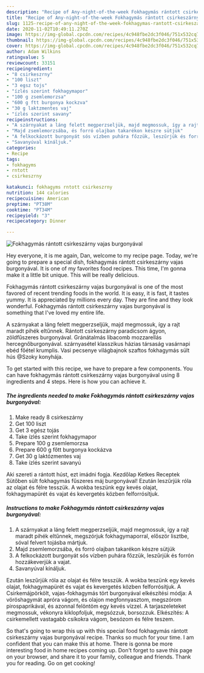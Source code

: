 ```yaml
---
description: "Recipe of Any-night-of-the-week Fokhagymás rántott csirkeszárny vajas burgonyával"
title: "Recipe of Any-night-of-the-week Fokhagymás rántott csirkeszárny vajas burgonyával"
slug: 1125-recipe-of-any-night-of-the-week-fokhagymas-rantott-csirkeszarny-vajas-burgonyaval
date: 2020-11-02T10:49:11.270Z
image: https://img-global.cpcdn.com/recipes/4c948fbe2dc3f046/751x532cq70/fokhagymas-rantott-csirkeszarny-vajas-burgonyaval-recept-foto.jpg
thumbnail: https://img-global.cpcdn.com/recipes/4c948fbe2dc3f046/751x532cq70/fokhagymas-rantott-csirkeszarny-vajas-burgonyaval-recept-foto.jpg
cover: https://img-global.cpcdn.com/recipes/4c948fbe2dc3f046/751x532cq70/fokhagymas-rantott-csirkeszarny-vajas-burgonyaval-recept-foto.jpg
author: Adam Wilkins
ratingvalue: 5
reviewcount: 33151
recipeingredient:
- "8 csirkeszrny"
- "100 liszt"
- "3 egsz tojs"
- "ízlés szerint fokhagymapor"
- "100 g zsemlemorzsa"
- "600 g ftt burgonya kockzva"
- "30 g laktzmentes vaj"
- "ízlés szerint savany"
recipeinstructions:
- "A szárnyakat a láng felett megperzseljük, majd megmossuk, így a rajt maradt pihék eltűnnek, megszórjuk fokhagymaporral, először lisztbe, sóval felvert tojásba mártjuk."
- "Majd zsemlemorzsába, és forró olajban takarékon készre sütjük"
- "A felkockázott burgonyát sós vízben puhára főzzük, leszűrjük és forrón hozzákeverjük a vajat."
- "Savanyúval kínáljuk."
categories:
- Recipe
tags:
- fokhagyms
- rntott
- csirkeszrny

katakunci: fokhagyms rntott csirkeszrny 
nutrition: 144 calories
recipecuisine: American
preptime: "PT38M"
cooktime: "PT34M"
recipeyield: "3"
recipecategory: Dinner

---
```



![Fokhagymás rántott csirkeszárny vajas burgonyával](https://img-global.cpcdn.com/recipes/4c948fbe2dc3f046/751x532cq70/fokhagymas-rantott-csirkeszarny-vajas-burgonyaval-recept-foto.jpg)

Hey everyone, it is me again, Dan, welcome to my recipe page. Today, we're going to prepare a special dish, fokhagymás rántott csirkeszárny vajas burgonyával. It is one of my favorites food recipes. This time, I'm gonna make it a little bit unique. This will be really delicious.

Fokhagymás rántott csirkeszárny vajas burgonyával is one of the most favored of recent trending foods in the world. It is easy, it is fast, it tastes yummy. It is appreciated by millions every day. They are fine and they look wonderful. Fokhagymás rántott csirkeszárny vajas burgonyával is something that I've loved my entire life.

A szárnyakat a láng felett megperzseljük, majd megmossuk, így a rajt maradt pihék eltűnnek. Rántott csirkeszárny paradicsom ágyon, zöldfűszeres burgonyával. Gránátalmás libacomb mozzarellás hercegnőburgonyával. szárnyasétel klasszikus házias társaság vasárnapi ebéd főétel krumplis. Vasi pecsenye világbajnok szaftos fokhagymás sült hús @Szoky konyhája.


To get started with this recipe, we have to prepare a few components. You can have fokhagymás rántott csirkeszárny vajas burgonyával using 8 ingredients and 4 steps. Here is how you can achieve it.

<!--inarticleads1-->

##### The ingredients needed to make Fokhagymás rántott csirkeszárny vajas burgonyával:

1. Make ready 8 csirkeszárny
1. Get 100 liszt
1. Get 3 egész tojás
1. Take ízlés szerint fokhagymapor
1. Prepare 100 g zsemlemorzsa
1. Prepare 600 g főtt burgonya kockázva
1. Get 30 g laktózmentes vaj
1. Take ízlés szerint savanyú


Aki szereti a rántott húst, ezt imádni fogja. Kezdőlap Ketkes Receptek Sütőben sült fokhagymás fűszeres máj burgonyával! Ezután leszűrjük róla az olajat és félre tesszük. A wokba teszünk egy kevés olajat, fokhagymapürét és vajat és kevergetés közben felforrósítjuk. 

<!--inarticleads2-->

##### Instructions to make Fokhagymás rántott csirkeszárny vajas burgonyával:

1. A szárnyakat a láng felett megperzseljük, majd megmossuk, így a rajt maradt pihék eltűnnek, megszórjuk fokhagymaporral, először lisztbe, sóval felvert tojásba mártjuk.
1. Majd zsemlemorzsába, és forró olajban takarékon készre sütjük
1. A felkockázott burgonyát sós vízben puhára főzzük, leszűrjük és forrón hozzákeverjük a vajat.
1. Savanyúval kínáljuk.


Ezután leszűrjük róla az olajat és félre tesszük. A wokba teszünk egy kevés olajat, fokhagymapürét és vajat és kevergetés közben felforrósítjuk. A Csirkemájpörkölt, vajas-fokhagymás tört burgonyával elkészítési módja: A vöröshagymát apróra vágom, és olajon megfonnyasztom, megszórom pirospaprikával, és azonnal felöntöm egy kevés vízzel. A tarjaszeleteket megmossuk, vékonyra kiklopfoljuk, megsózzuk, borsozzuk. Elkészítés: A csirkemellett vastagabb csíkokra vágom, besózom és félre teszem. 

So that's going to wrap this up with this special food fokhagymás rántott csirkeszárny vajas burgonyával recipe. Thanks so much for your time. I am confident that you can make this at home. There is gonna be more interesting food in home recipes coming up. Don't forget to save this page on your browser, and share it to your family, colleague and friends. Thank you for reading. Go on get cooking!
